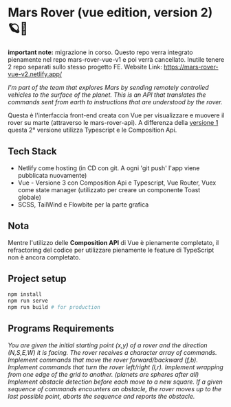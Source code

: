 # Mars Rover (vue edition, version 2)  🪐🤖
**important note:** migrazione in corso. Questo repo verra integrato pienamente nel repo mars-rover-vue-v1 e poi verrà cancellato. Inutile tenere 2 repo separati sullo stesso progetto FE.
Website Link: https://mars-rover-vue-v2.netlify.app/

*I'm part of the team that explores Mars by sending remotely controlled vehicles to the surface of the planet. This is an API that translates the commands sent from earth to instructions that are understood by the rover.*


Questa è l'interfaccia front-end creata con Vue per visualizzare e muovere il rover su marte (attraverso le mars-rover-api).
A differenza della [versione 1](https://github.com/CastenettoA/mars-rover-vue-v1) questa 2° versione utilizza Typescript e le Composition Api.

## Tech Stack
* Netlify come hosting (in CD con git. A ogni 'git push' l'app viene pubblicata nuovamente)
* Vue - Versione 3 con Composition Api e Typescript, Vue Router, Vuex come state manager (utilizzato per creare un componente Toast globale)
* SCSS, TailWind e Flowbite per la parte grafica

## Nota
Mentre l'utilizzo delle **Composition API** di Vue è pienamente completato, il refractoring del codice per utilizzare pienamente le feature di TypeScript non è ancora completato.


## Project setup
```sh
npm install
npm run serve
npm run build # for production
```

## Programs Requirements
*You are given the initial starting point (x,y) of a rover and the direction (N,S,E,W) it is facing.
The rover receives a character array of commands.
Implement commands that move the rover forward/backward (f,b).
Implement commands that turn the rover left/right (l,r).
Implement wrapping from one edge of the grid to another. (planets are spheres after all)
Implement obstacle detection before each move to a new square. If a given sequence of commands encounters an obstacle, the rover moves up to the last possible point, aborts the sequence and reports the obstacle.*
